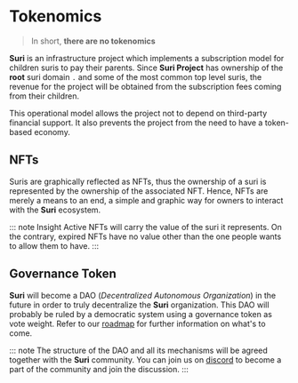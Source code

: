 # Tokenomics

> In short, **there are no tokenomics**

**Suri** is an infrastructure project which implements a subscription model for children suris to pay their parents.
Since **Suri Project** has ownership of the **root** suri domain `.` and some of the most common top level suris, the
revenue for the project will be obtained from the subscription fees coming from their children.

This operational model allows the project not to depend on third-party financial support. It also prevents the project
from the need to have a token-based economy.

## NFTs

Suris are graphically reflected as NFTs, thus the ownership of a suri is represented by the ownership of the associated
NFT. Hence, NFTs are merely a means to an end, a simple and graphic way for owners to interact with the **Suri**
ecosystem.

::: note Insight
Active NFTs will carry the value of the suri it represents. On the contrary, expired NFTs have no value other than the
one people wants to allow them to have.
:::

## Governance Token

**Suri** will become a DAO (_Decentralized Autonomous Organization_) in the future in order to truly decentralize
the **Suri** organization. This DAO will probably be ruled by a democratic system using a governance token as vote
weight. Refer to our [roadmap](/roadmap#phase-3-real-decentralization) for further information on what's to come.

::: note
The structure of the DAO and all its mechanisms will be agreed together with the **Suri** community. You can join us
on [discord](https://discord.gg/YdutySHbbk) to become a part of the community and join the discussion.
:::